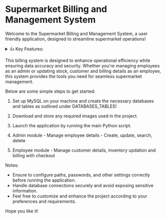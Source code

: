# Supermarket Billing and Management System

Welcome to the Supermarket Billing and Management System, a user friendly application, designed to streamline supermarket operations! 
 <details> <summary>👍 Key Features:</summary>

✔ Robust employee and admin login system with authorization mechanisms.
✔ Streamlined item billing process ensuring accuracy and efficiency.
✔ Real-time stock and inventory checks integrated with the database for up-to-date information.
✔ Smooth checkout experience with automatic price calculation.
</details>

This billing system is designed to enhance operational efficiency while ensuring data accuracy and security. Whether you're managing employees as an admin or updating stock, customer and billing details as an employee, this system provides the tools you need for seamless supermarket management.

Below are some simple steps to get started:

1. Set up MySQL on your machine and create the necessary databases and tables as outlined under DATABASES_TABLES!

2. Download and store any required images used in the project.

3. Launch the application by running the main Python script.

4. Admin module - Manage employee details - Create, update, search, delete

5. Employee module - Manage customer details, inventory updation and billing with checkout

Notes:

- Ensure to configure paths, passwords, and other settings correctly before running the application.
- Handle database connections securely and avoid exposing sensitive information.
- Feel free to customize and enhance the project according to your preferences and requirements.

Hope you like it!

```
